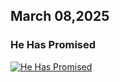 ## March 08,2025

### He Has Promised

[![He Has Promised](https://raw.githubusercontent.com/linusjf/RIAY/refs/heads/main/March/jpgs/Day67.jpg)](https://youtu.be/krn_lVSmiWc "He Has Promised")
